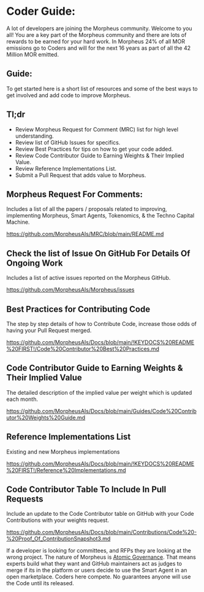 # Coder Guide:
A lot of developers are joining the Morpheus community. Welcome to you all! 
You are a key part of the Morpheus community and there are lots of rewards to be earned for your hard work. 
In Morpheus 24% of all MOR emissions go to Coders and will for the next 16 years as part of all the 42 Million MOR emitted. 

## Guide:
To get started here is a short list of resources and some of the best ways to get involved and add code to improve Morpheus.

## Tl;dr
- Review Morpheus Request for Comment (MRC) list for high level understanding.
- Review list of GitHub Issues for specifics.
- Review Best Practices for tips on how to get your code added.
- Review Code Contributor Guide to Earning Weights & Their Implied Value.
- Review Reference Implementations List.
- Submit a Pull Request that adds value to Morpheus.

## Morpheus Request For Comments:
Includes a list of all the papers / proposals related to improving, implementing Morpheus, Smart Agents, Tokenomics, & the Techno Capital Machine.

https://github.com/MorpheusAIs/MRC/blob/main/README.md

## Check the list of Issue On GitHub For Details Of Ongoing Work
Includes a list of active issues reported on the Morpheus GitHub.

https://github.com/MorpheusAIs/Morpheus/issues

## Best Practices for Contributing Code
The step by step details of how to Contribute Code, increase those odds of having your Pull Request merged.

https://github.com/MorpheusAIs/Docs/blob/main/!KEYDOCS%20README%20FIRST!/Code%20Contributor%20Best%20Practices.md

## Code Contributor Guide to Earning Weights & Their Implied Value
The detailed description of the implied value per weight which is updated each month.

https://github.com/MorpheusAIs/Docs/blob/main/Guides/Code%20Contributor%20Weights%20Guide.md

## Reference Implementations List
Existing and new Morpheus implementations 

https://github.com/MorpheusAIs/Docs/blob/main/!KEYDOCS%20README%20FIRST!/Reference%20Implementations.md

## Code Contributor Table To Include In Pull Requests
Include an update to the Code Contributor table on GitHub with your Code Contributions with your weights request.

https://github.com/MorpheusAIs/Docs/blob/main/Contributions/Code%20-%20Proof_Of_ContributionSnapshot3.md

If a developer is looking for committees, and RFPs they are looking at the wrong project. The nature of Morpheus is [Atomic Governance](https://github.com/antonbosss/Docs/blob/main/!KEYDOCS%20README%20FIRST!/TechnoCapitalMachineTCM.md#atomic-governance). That means experts build what they want and GitHub maintainers act as judges to merge if its in the platform or users decide to use the Smart Agent in an open marketplace. Coders here compete. No guarantees anyone will use the Code until its released.
